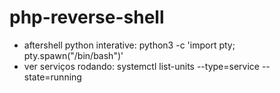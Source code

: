 # php-reverse-shell

- aftershell python interative: python3 -c 'import pty; pty.spawn("/bin/bash")'
- ver serviços rodando: systemctl list-units --type=service --state=running

